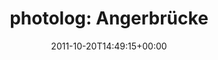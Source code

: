 ---
retweeted: false
source: <a href="http://posterous.com" rel="nofollow">Posterous</a>
entities:
  hashtags: []
  symbols: []
  user_mentions: []
  urls:
  - url: http://t.co/vroLBnBW
    expanded_url: http://post.ly/3dg9E
    display_url: post.ly/3dg9E
    indices:
    - '22'
    - '42'
display_text_range:
- '0'
- '42'
favorite_count: '0'
id_str: '127033643649605632'
truncated: false
retweet_count: '0'
id: '127033643649605632'
possibly_sensitive: false
created_at: Thu Oct 20 14:49:15 +0000 2011
favorited: false
full_text: 'photolog: Angerbrücke'
lang: de
quote_url: http://post.ly/3dg9E
tags:
- pesos:twitter
date: '2011-10-20T14:49:15+00:00'
src: https://twitter.com/bascht/status/127033643649605632
original_url: https://twitter.com/bascht/status/127033643649605632
type: twitter_tweet
text: 'photolog: Angerbrücke'
title: 'photolog: Angerbrücke'

---